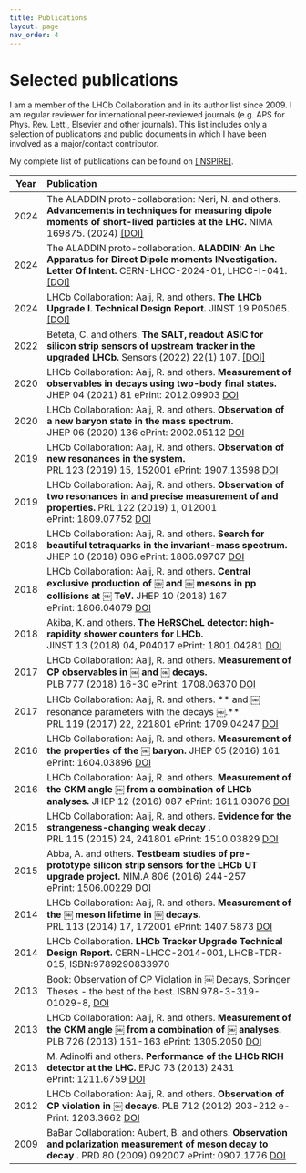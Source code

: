 ```yaml
---
title: Publications
layout: page
nav_order: 4
---
```

# Selected publications
I am a member of the LHCb Collaboration and in its author list since 2009.
I am regular reviewer for international peer-reviewed journals (e.g. APS for Phys. Rev. Lett., Elsevier and other journals).
This list includes only a selection of publications and public documents in which I have been involved as a major/contact contributor.

My complete list of publications can be found on [[INSPIRE]](https://inspirehep.net/literature?sort=mostrecent&size=25&page=1&q=a%20gandini&ui-citation-summary=true).

| Year | Publication |
|:----:|:------------|
| 2024 |The ALADDIN proto-collaboration: Neri, N. and others. **Advancements in techniques for measuring dipole moments of short-lived particles at the LHC.** NIMA 169875. (2024) [[DOI]](https://doi.org/10.1016/j.nima.2024.169875) |
| 2024 |The ALADDIN proto-collaboration. **ALADDIN: An Lhc Apparatus for Direct Dipole moments INvestigation. Letter Of Intent.** CERN-LHCC-2024-01, LHCC-I-041. [[DOI]](https://doi.org/10.17181/CERN.2G4V.0YAO) |
| 2024 |LHCb Collaboration: Aaij,  R. and others. **The LHCb Upgrade I. Technical Design Report.** JINST 19 P05065. [[DOI]](https://doi.org/10.1088/1748-0221/19/05/P05065) |
| 2022 |Beteta, C. and others. **The SALT, readout ASIC for silicon strip sensors of upstream tracker in the upgraded LHCb.** Sensors (2022) 22(1) 107.  [[DOI]](https://10.3390/s22010107) |
| 2020 |LHCb Collaboration: Aaij,  R. and others. **Measurement of observables in decays using two-body final states.** JHEP 04 (2021) 81  ePrint: 2012.09903 [DOI](https://10.1007/JHEP04(2021)081) |
| 2020 |LHCb Collaboration: Aaij,  R. and others. **Observation of a new baryon state in the mass spectrum.** JHEP 06 (2020) 136 ePrint: 2002.05112 [DOI](https://10.1007/JHEP06(2020)136) |
| 2019 |LHCb Collaboration: Aaij,  R. and others. **Observation of new resonances in the system.** PRL 123 (2019) 15, 152001 ePrint: 1907.13598 [DOI](https://10.1103/PhysRevLett.123.152001) |
| 2019 |LHCb Collaboration: Aaij,  R. and others. **Observation of two resonances in and precise measurement of and properties.** PRL 122 (2019) 1, 012001 ePrint: 1809.07752 [DOI](https://10.1103/PhysRevLett.122.012001) |
| 2018 |LHCb Collaboration: Aaij,  R. and others. **Search for beautiful tetraquarks in the invariant-mass spectrum.** JHEP 10 (2018) 086 ePrint: 1806.09707 [DOI](https://10.1007/JHEP10(2018)086) |
| 2018 |LHCb Collaboration: Aaij,  R. and others. **Central exclusive production of ￼ and ￼ mesons in pp collisions at ￼ TeV.** JHEP 10 (2018) 167 ePrint: 1806.04079 [DOI](https://10.1007/JHEP10(2018)167) |
| 2018 | Akiba, K. and others. **The HeRSCheL detector: high-rapidity shower counters for LHCb.** JINST 13 (2018) 04, P04017 ePrint: 1801.04281 [DOI](https://10.1088/1748-0221/13/04/P04017) |
| 2017 |LHCb Collaboration: Aaij,  R. and others. **Measurement of CP observables in ￼ and ￼ decays.** PLB 777 (2018) 16-30 ePrint: 1708.06370 [DOI](https://10.1016/j.physletb.2017.11.070)|
| 2017 |LHCb Collaboration: Aaij,  R. and others. ** and ￼  resonance parameters with the decays ￼.** PRL 119 (2017) 22, 221801 ePrint: 1709.04247 [DOI](https://10.1103/PhysRevLett.119.221801)|
| 2016 |LHCb Collaboration: Aaij,  R. and others. **Measurement of the properties of the ￼ baryon.** JHEP 05 (2016) 161 ePrint: 1604.03896 [DOI](https://10.1007/JHEP05(2016)161)|
| 2016 |LHCb Collaboration: Aaij,  R. and others. **Measurement of the CKM angle ￼ from a combination of LHCb analyses.** JHEP 12 (2016) 087 ePrint: 1611.03076 [DOI](https://10.1007/JHEP12(2016)087)|
| 2015 |LHCb Collaboration: Aaij,  R. and others. **Evidence for the strangeness-changing weak decay  .** PRL 115 (2015) 24, 241801 ePrint: 1510.03829 [DOI](https://10.1103/PhysRevLett.115.241801)|
| 2015 |Abba, A. and others. **Testbeam studies of pre-prototype silicon strip sensors for the LHCb UT upgrade project.** NIM.A 806 (2016) 244-257 ePrint: 1506.00229 [DOI](https://10.1016/j.nima.2015.10.031)|
| 2014 |LHCb Collaboration: Aaij,  R. and others. **Measurement of the ￼ meson lifetime in ￼ decays.** PRL 113 (2014) 17, 172001 ePrint: 1407.5873 [DOI](https://10.1103/PhysRevLett.113.172001)|
| 2014 |LHCb Collaboration. **LHCb Tracker Upgrade Technical Design Report.** CERN-LHCC-2014-001, LHCB-TDR-015, ISBN:9789290833970|
| 2013 |Book: Observation of CP Violation in ￼ Decays, Springer Theses - the best of the best. ISBN 978-3-319-01029-8, [DOI](https://10.1007/978-3-319-01029-8)|
| 2013 |LHCb Collaboration: Aaij,  R. and others. **Measurement of the CKM angle ￼ from a combination of ￼ analyses.** PLB 726 (2013) 151-163 ePrint: 1305.2050 [DOI](https://10.1016/j.physletb.2013.08.020)|
| 2013 |M. Adinolfi and others. **Performance of the LHCb RICH detector at the LHC.** EPJC 73 (2013) 2431 ePrint: 1211.6759 [DOI](https://10.1140/epjc/s10052-013-2431-9)|
| 2012 |LHCb Collaboration: Aaij,  R. and others. **Observation of CP violation in ￼ decays.** PLB 712 (2012) 203-212 e-Print: 1203.3662 [DOI](https://10.1016/j.physletb.2012.04.060)|
| 2009 | BaBar Collaboration: Aubert, B. and others. **Observation and polarization measurement of meson decay to decay .** PRD 80 (2009) 092007 ePrint: 0907.1776 [DOI](https://10.1103/PhysRevD.80.092007)|


